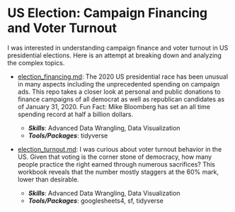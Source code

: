 # US Election: Campaign Financing and Voter Turnout

I was interested in understanding campaign finance and voter turnout in US presidential elections. Here is an attempt at breaking down and analyzing the complex topics.
 
   * [election_financing.md](election_financing.md): The 2020 US presidential race has been unusual in many aspects including the unprecedented spending on campaign ads. This repo takes a closer look at personal and public donations to finance campaigns of all democrat as well as republican candidates as of January 31, 2020. Fun Fact: Mike Bloomberg has set an all time spending record at half a billion dollars. 

      - **_Skills_**: Advanced Data Wrangling, Data Visualization
      - **_Tools/Packages_**: tidyverse

   
   * [election_turnout.md](election_turnout.md): I was curious about voter turnout behavior in the US. Given that voting is the corner stone of democracy, how many people practice the right earned through numerous sacrifices? This workbook reveals that the number mostly staggers at the 60\% mark, lower than desirable.
      
      - **_Skills_**: Advanced Data Wrangling, Data Visualization
      - **_Tools/Packages_**: googlesheets4, sf, tidyverse
   
